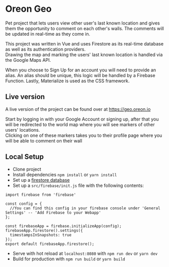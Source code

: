 # Oreon Geo

Pet project that lets users view other user's last known location and gives them the opportunity to comment on each other's walls.
The comments will be updated in real-time as they come in.

This project was written in Vue and uses Firestore as its real-time database as well as its authentication providers.   
Drawing the map and marking the users' last known location is handled via the Google Maps API.

When you choose to Sign Up for an account you will need to provide an alias. An alias should be unique, this logic will be handled by a Firebase Function.
Lastly, Materialize is used as the CSS framework.

## Live version

A live version of the project can be found over at https://geo.oreon.io

Start by logging in with your Google Account or signing up, after that you will be redirected to the world map where you will see markers of other users' locations.  
Clicking on one of these markers takes you to their profile page where you will be able to comment on their wall

## Local Setup

- Clone project
- Install dependencies `npm install` or `yarn install`
- Set up a [firestore database](https://firebase.google.com/docs/firestore/quickstart)
- Set up a `src/firebase/init.js` file with the following contents:
```
import firebase from 'firebase'

const config = {
  //You can find this config in your firebase console under 'General Settings' -- 'Add Firebase to your Webapp'
};

const firebaseApp = firebase.initializeApp(config);
firebaseApp.firestore().settings({
  timestampsInSnapshots: true
});
export default firebaseApp.firestore();
```
- Serve with hot reload at `localhost:8080` with `npm run dev` or `yarn dev`
- Build for production with `npm run build` or `yarn build`


